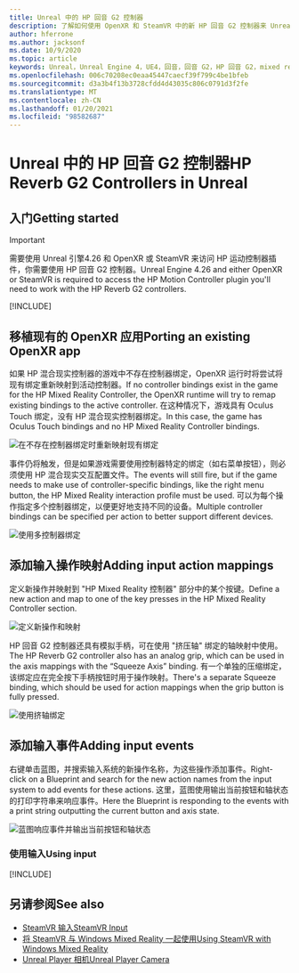 ```yaml
---
title: Unreal 中的 HP 回音 G2 控制器
description: 了解如何使用 OpenXR 和 SteamVR 中的新 HP 回音 G2 控制器来 Unreal 混合现实应用程序。
author: hferrone
ms.author: jacksonf
ms.date: 10/9/2020
ms.topic: article
keywords: Unreal，Unreal Engine 4，UE4，回音，回音 G2，HP 回音 G2，mixed reality，开发，运动控制器，用户输入，功能，新项目，模拟器，文档，指南，功能，全息影像，游戏开发，混合现实耳机，windows mixed reality 耳机，虚拟现实耳机
ms.openlocfilehash: 006c70208ec0eaa45447caecf39f799c4be1bfeb
ms.sourcegitcommit: d3a3b4f13b3728cfdd4d43035c806c0791d3f2fe
ms.translationtype: MT
ms.contentlocale: zh-CN
ms.lasthandoff: 01/20/2021
ms.locfileid: "98582687"
---
```

# <a name="hp-reverb-g2-controllers-in-unreal"></a><span data-ttu-id="80808-104">Unreal 中的 HP 回音 G2 控制器</span><span class="sxs-lookup"><span data-stu-id="80808-104">HP Reverb G2 Controllers in Unreal</span></span> 

## <a name="getting-started"></a><span data-ttu-id="80808-105">入门</span><span class="sxs-lookup"><span data-stu-id="80808-105">Getting started</span></span>

> [!IMPORTANT]
> <span data-ttu-id="80808-106">需要使用 Unreal 引擎4.26 和 OpenXR 或 SteamVR 来访问 HP 运动控制器插件，你需要使用 HP 回音 G2 控制器。</span><span class="sxs-lookup"><span data-stu-id="80808-106">Unreal Engine 4.26 and either OpenXR or SteamVR is required to access the HP Motion Controller plugin you'll need to work with the HP Reverb G2 controllers.</span></span>

[!INCLUDE[](includes/tabs-g2-controllers-in-unreal.md)]

## <a name="porting-an-existing-openxr-app"></a><span data-ttu-id="80808-107">移植现有的 OpenXR 应用</span><span class="sxs-lookup"><span data-stu-id="80808-107">Porting an existing OpenXR app</span></span> 

<span data-ttu-id="80808-108">如果 HP 混合现实控制器的游戏中不存在控制器绑定，OpenXR 运行时将尝试将现有绑定重新映射到活动控制器。</span><span class="sxs-lookup"><span data-stu-id="80808-108">If no controller bindings exist in the game for the HP Mixed Reality Controller, the OpenXR runtime will try to remap existing bindings to the active controller.</span></span>  <span data-ttu-id="80808-109">在这种情况下，游戏具有 Oculus Touch 绑定，没有 HP 混合现实控制器绑定。</span><span class="sxs-lookup"><span data-stu-id="80808-109">In this case, the game has Oculus Touch bindings and no HP Mixed Reality Controller bindings.</span></span>

![在不存在控制器绑定时重新映射现有绑定](images/reverb-g2-img-04.png)

<span data-ttu-id="80808-111">事件仍将触发，但是如果游戏需要使用控制器特定的绑定（如右菜单按钮），则必须使用 HP 混合现实交互配置文件。</span><span class="sxs-lookup"><span data-stu-id="80808-111">The events will still fire, but if the game needs to make use of controller-specific bindings, like the right menu button, the HP Mixed Reality interaction profile must be used.</span></span>  <span data-ttu-id="80808-112">可以为每个操作指定多个控制器绑定，以便更好地支持不同的设备。</span><span class="sxs-lookup"><span data-stu-id="80808-112">Multiple controller bindings can be specified per action to better support different devices.</span></span>
   
![使用多控制器绑定](images/reverb-g2-img-05.png)

## <a name="adding-input-action-mappings"></a><span data-ttu-id="80808-114">添加输入操作映射</span><span class="sxs-lookup"><span data-stu-id="80808-114">Adding input action mappings</span></span> 

<span data-ttu-id="80808-115">定义新操作并映射到 "HP Mixed Reality 控制器" 部分中的某个按键。</span><span class="sxs-lookup"><span data-stu-id="80808-115">Define a new action and map to one of the key presses in the HP Mixed Reality Controller section.</span></span>

![定义新操作和映射](images/reverb-g2-img-02.png)

<span data-ttu-id="80808-117">HP 回音 G2 控制器还具有模拟手柄，可在使用 "挤压轴" 绑定的轴映射中使用。</span><span class="sxs-lookup"><span data-stu-id="80808-117">The HP Reverb G2 controller also has an analog grip, which can be used in the axis mappings with the “Squeeze Axis” binding.</span></span>  <span data-ttu-id="80808-118">有一个单独的压缩绑定，该绑定应在完全按下手柄按钮时用于操作映射。</span><span class="sxs-lookup"><span data-stu-id="80808-118">There's a separate Squeeze binding, which should be used for action mappings when the grip button is fully pressed.</span></span> 

![使用挤轴绑定](images/reverb-g2-img-03.png)

## <a name="adding-input-events"></a><span data-ttu-id="80808-120">添加输入事件</span><span class="sxs-lookup"><span data-stu-id="80808-120">Adding input events</span></span>

<span data-ttu-id="80808-121">右键单击蓝图，并搜索输入系统的新操作名称，为这些操作添加事件。</span><span class="sxs-lookup"><span data-stu-id="80808-121">Right-click on a Blueprint and search for the new action names from the input system to add events for these actions.</span></span>  <span data-ttu-id="80808-122">这里，蓝图使用输出当前按钮和轴状态的打印字符串来响应事件。</span><span class="sxs-lookup"><span data-stu-id="80808-122">Here the Blueprint is responding to the events with a print string outputting the current button and axis state.</span></span>

![蓝图响应事件并输出当前按钮和轴状态](images/reverb-g2-img-06.png)

### <a name="using-input"></a><span data-ttu-id="80808-124">使用输入</span><span class="sxs-lookup"><span data-stu-id="80808-124">Using input</span></span> 

[!INCLUDE[](includes/tabs-g2-controller-mapping-in-unreal.md)]

## <a name="see-also"></a><span data-ttu-id="80808-125">另请参阅</span><span class="sxs-lookup"><span data-stu-id="80808-125">See also</span></span>
* [<span data-ttu-id="80808-126">SteamVR 输入</span><span class="sxs-lookup"><span data-stu-id="80808-126">SteamVR Input</span></span>](https://docs.unrealengine.com/Platforms/VR/SteamVR/HowTo/SteamVRInput/index.html)
* [<span data-ttu-id="80808-127">将 SteamVR 与 Windows Mixed Reality 一起使用</span><span class="sxs-lookup"><span data-stu-id="80808-127">Using SteamVR with Windows Mixed Reality</span></span>](/windows/mixed-reality/enthusiast-guide/using-steamvr-with-windows-mixed-reality)
* [<span data-ttu-id="80808-128">Unreal Player 相机</span><span class="sxs-lookup"><span data-stu-id="80808-128">Unreal Player Camera</span></span>](https://docs.unrealengine.com/Programming/Tutorials/PlayerCamera/3/index.html)